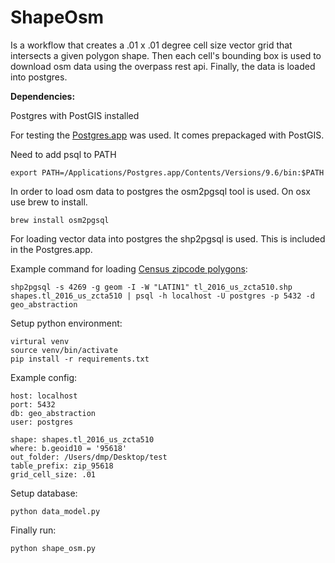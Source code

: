 # ShapeOsm 

Is a workflow that creates a .01 x .01 degree cell size vector grid that intersects a given polygon shape. Then each cell's bounding box is used to download osm data using the overpass rest api. Finally, the data is loaded into postgres.

**Dependencies:**

Postgres with PostGIS installed

For testing the [Postgres.app](https://postgresapp.com) was used. It comes prepackaged with PostGIS.

Need to add psql to PATH
	
	export PATH=/Applications/Postgres.app/Contents/Versions/9.6/bin:$PATH

In order to load osm data to postgres the osm2pgsql tool is used. On osx use brew to install.
	
	brew install osm2pgsql

For loading vector data into postgres the shp2pgsql is used. This is included in the Postgres.app.


Example command for loading [Census zipcode polygons](https://www.census.gov/cgi-bin/geo/shapefiles/index.php?year=2016&layergroup=ZIP+Code+Tabulation+Areas):

	shp2pgsql -s 4269 -g geom -I -W "LATIN1" tl_2016_us_zcta510.shp shapes.tl_2016_us_zcta510 | psql -h localhost -U postgres -p 5432 -d geo_abstraction

Setup python environment:

	virtural venv
	source venv/bin/activate
	pip install -r requirements.txt

Example config:
	
	host: localhost
	port: 5432
	db: geo_abstraction
	user: postgres
	
	shape: shapes.tl_2016_us_zcta510
	where: b.geoid10 = '95618'
	out_folder: /Users/dmp/Desktop/test
	table_prefix: zip_95618
	grid_cell_size: .01

Setup database:

	python data_model.py

Finally run:

	python shape_osm.py
